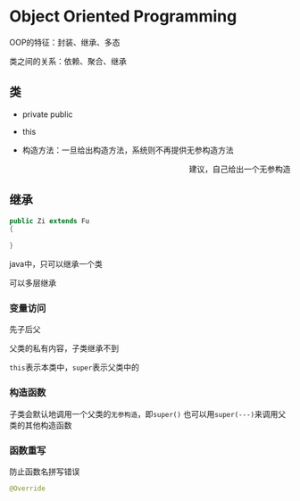 # Object Oriented Programming

OOP的特征：封装、继承、多态

类之间的关系：依赖、聚合、继承



## 类

- private public

- this

- 构造方法：一旦给出构造方法，系统则不再提供无参构造方法

  <p align="right"> 建议，自己给出一个无参构造</p>

## 继承

  ```java
public Zi extends Fu
{
    
}
  ```

java中，只可以继承一个类

可以多层继承

### 变量访问

先子后父

父类的私有内容，子类继承不到

`this`表示本类中，`super`表示父类中的

### 构造函数

子类会默认地调用一个父类的`无参构造`，即`super()`
也可以用`super(---)`来调用父类的其他构造函数

### 函数重写

防止函数名拼写错误

```java
@Override
```

